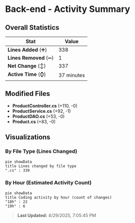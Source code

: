 # Back-end - Activity Summary 

## Overall Statistics

| Stat                   | Value                                                             |
| ---------------------- | ----------------------------------------------------------------- |
| **Lines Added** (➕)   | 338                                          |
| **Lines Removed** (➖) | 1                                        |
| **Net Change** (↕)    | 337                |
| **Active Time** (⌚)   | 37 minutes |


## Modified Files
- **ProductController.cs** (+110, -0)
- **ProductService.cs** (+92, -1)
- **ProductDAO.cs** (+53, -0)
- **Product.cs** (+83, -0)

## Visualizations

### By File Type (Lines Changed)

```mermaid
pie showData
title Lines changed by file type
".cs" : 339
```

### By Hour (Estimated Activity Count)

```mermaid
pie showData
title Coding activity by hour (count of changes)
"18h" : 22
"19h" : 6
```


> **Last Updated:** 4/29/2025, 7:05:45 PM